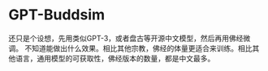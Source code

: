 # GPT-Buddsim
还只是个设想，先用类似GPT-3，或者盘古等开源中文模型，然后再用佛经微调。 不知道能做出什么效果。相比其他宗教，佛经的体量更适合来训练。相比其他语言，通用模型的可获取性，佛经版本的数量，都是中文最多。
